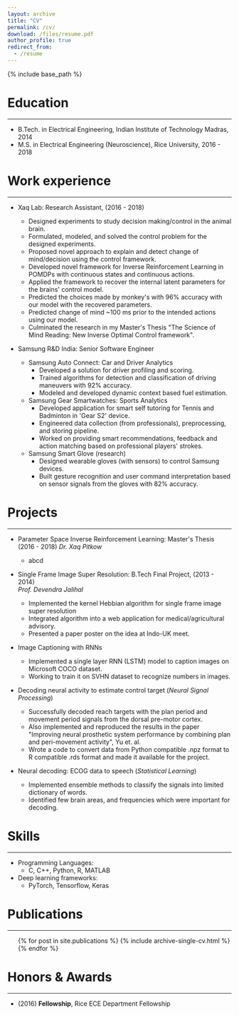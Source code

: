 ```yaml
---
layout: archive
title: "CV"
permalink: /cv/
download: /files/resume.pdf
author_profile: true
redirect_from:
  - /resume
---
```


{% include base_path %}

Education
======
---
* B.Tech. in Electrical Engineering, Indian Institute of Technology Madras, 2014
* M.S. in Electrical Engineering (Neuroscience), Rice University, 2016 - 2018
<!-- * Ph.D in Electrical Engineering (Neuroscience), Rice University, Ongoing (expected) -->

Work experience
======
---
* Xaq Lab: Research Assistant, (2016 - 2018)
  * Designed experiments to study decision making/control in the animal brain.
  * Formulated, modeled, and solved the control problem for the designed experiments.
  * Proposed novel approach to explain and detect change of mind/decision using the control framework.
  * Developed novel framework for Inverse Reinforcement Learning in POMDPs with continuous states and continuous actions.
  * Applied the framework to recover the internal latent parameters for the brains' control model.
  * Predicted the choices made by monkey's with 96% accuracy with our model with the recovered parameters.
  * Predicted change of mind ~100 ms prior to the intended actions using our model.
  * Culminated the research in my Master's Thesis "The Science of Mind Reading: New Inverse Optimal Control framework".

* Samsung R&D India: Senior Software Engineer
  * Samsung Auto Connect: Car and Driver Analytics
    - Developed a solution for driver profiling and scoring.
    - Trained algorithms for detection and classification of driving maneuvers with 92% accuracy.
    - Modeled and developed dynamic context based fuel estimation.
  * Samsung Gear Smartwatches: Sports Analytics
    - Developed application for smart self tutoring for Tennis and Badminton in 'Gear S2' device.
    - Engineered data collection (from professionals), preprocessing, and storing pipeline.
    - Worked on providing smart recommendations, feedback and action matching based on professional players' strokes.
  * Samsung Smart Glove (research)
    - Designed wearable gloves (with sensors) to control Samsung devices.
    - Built gesture recognition and user command interpretation based on sensor signals from the gloves with 82% accuracy.

Projects
======
---
* Parameter Space Inverse Reinforcement Learning: Master's Thesis (2016 - 2018)
_Dr. Xaq Pitkow_
  * abcd
* Single Frame Image Super Resolution: B.Tech Final Project, (2013 - 2014)  
_Prof. Devendra Jalihal_
  * Implemented the kernel Hebbian algorithm for single frame image super resolution
  * Integrated algorithm into a web application for medical/agricultural advisory.
  * Presented a paper poster on the idea at Indo-UK meet.

* Image Captioning with RNNs
  * Implemented a single layer RNN (LSTM) model to caption images on Microsoft COCO dataset.
  * Working to train it on SVHN dataset to recognize numbers in images.

* Decoding neural activity to estimate control target (_Neural Signal Processing_)
  * Successfully decoded reach targets with the plan period and movement period signals from the dorsal pre-motor cortex.
  * Also implemented and reproduced the results in the paper "Improving neural prosthetic system performance by combining plan and peri-movement activity", Yu et. al.
  * Wrote a code to convert data from Python compatible .npz format to R compatible .rds format and made it available for the project.

* Neural decoding: ECOG data to speech (_Statistical Learning_)
  * Implemented ensemble methods to classify the signals into limited dictionary of words.
  * Identified few brain areas, and frequencies which were important for decoding.

Skills
======
---
* Programming Languages:
  * C, C++, Python, R, MATLAB
* Deep learning frameworks:
  * PyTorch, Tensorflow, Keras

Publications
======
---
  <ul>{% for post in site.publications %}
    {% include archive-single-cv.html %}
  {% endfor %}</ul>




Honors & Awards
======
---
* (2016) **Fellowship**, Rice ECE Department Fellowship


<!---
Talks
======
  <ul>{% for post in site.talks %}
    {% include archive-single-talk-cv.html %}
  {% endfor %}</ul>

Teaching
======
  <ul>{% for post in site.teaching %}
    {% include archive-single-cv.html %}
  {% endfor %}</ul>

Service and leadership
======
* Currently signed in to 43 different slack teams

--->

